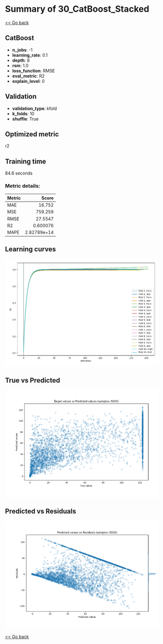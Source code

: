 # Summary of 30_CatBoost_Stacked

[<< Go back](../README.md)


## CatBoost
- **n_jobs**: -1
- **learning_rate**: 0.1
- **depth**: 8
- **rsm**: 1.0
- **loss_function**: RMSE
- **eval_metric**: R2
- **explain_level**: 0

## Validation
 - **validation_type**: kfold
 - **k_folds**: 10
 - **shuffle**: True

## Optimized metric
r2

## Training time

84.6 seconds

### Metric details:
| Metric   |         Score |
|:---------|--------------:|
| MAE      |  16.752       |
| MSE      | 759.259       |
| RMSE     |  27.5547      |
| R2       |   0.600076    |
| MAPE     |   2.82789e+14 |



## Learning curves
![Learning curves](learning_curves.png)
## True vs Predicted

![True vs Predicted](true_vs_predicted.png)


## Predicted vs Residuals

![Predicted vs Residuals](predicted_vs_residuals.png)



[<< Go back](../README.md)
